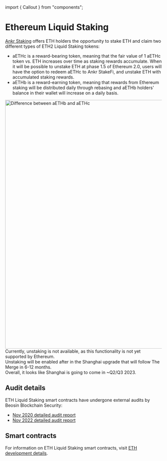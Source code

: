 import { Callout } from "components";

# Ethereum Liquid Staking 
[Ankr Staking](https://www.ankr.com/staking/) offers ETH holders the opportunity to stake ETH and claim two different types of ETH2 Liquid Staking tokens:
* aETHc is a reward-bearing token, meaning that the fair value of 1 aETHc token vs. ETH increases over time as staking rewards accumulate. When it will be possible to unstake ETH at phase 1.5 of Ethereum 2.0, users will have the option to redeem aETHc to Ankr StakeFi, and unstake ETH with accumulated staking rewards.
* aETHb is a reward-earning token, meaning that rewards from Ethereum staking will be distributed daily through rebasing and aETHb holders' balance in their wallet will increase on a daily basis.
<img src="/docs/aethb-aethc-difference.jpeg" alt="Difference between aETHb and aETHc" class="responsive-pic" width="800" />
 
<Callout type="warning">
Currently, unstaking is not available, as this functionality is not yet supported by Ethereum.<br/>
Unstaking will be enabled after in the Shanghai upgrade that will follow The Merge in 6-12 months.<br/> 
Overall, it looks like Shanghai is going to come in ~Q2/Q3 2023.
</Callout>

## Audit details
ETH Liquid Staking smart contracts have undergone external audits by Beosin Blockchain Security:
* [Nov 2020 detailed audit report](https://assets.ankr.com/files/stkr_smart_contract_auditing_report.pdf)
* [Nov 2022 detailed audit report](https://assets.ankr.com/staking/smart_contract_security_audit_aeth_beosin.pdf)

## Smart contracts
For information on ETH Liquid Staking smart contracts, visit [ETH development details](/staking/for-integrators/dev-details/eth-liquid-staking-mechanics/#smart-contracts).  

